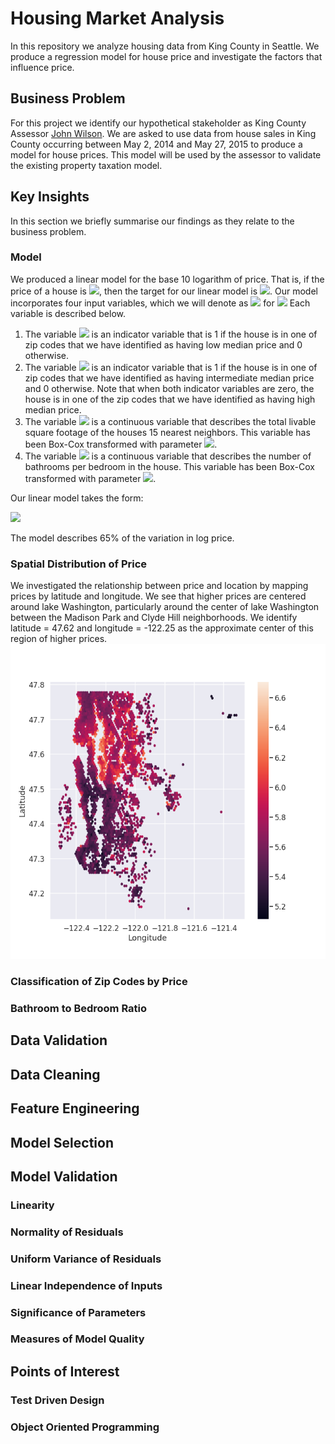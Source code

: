 # Housing Market Analysis

In this repository we analyze housing data from King County in Seattle. We produce a regression model for house price and investigate the factors that influence price.

## Business Problem 

For this project we identify our hypothetical stakeholder as King County Assessor [John Wilson](https://www.kingcounty.gov/depts/assessor/About-Us/Assessors-Bio.aspx). We are asked to use data from house sales in King County occurring between May 2, 2014 and May 27, 2015 to produce a model for house prices. This model will be used by the assessor to validate the existing property taxation model.

## Key Insights
In this section we briefly summarise our findings as they relate to the business problem.
### Model

We produced a linear model for the base 10 logarithm of price. That is, if the price of a house is <img src="https://render.githubusercontent.com/render/math?math=P">, then the target for our linear model is <img src="https://render.githubusercontent.com/render/math?math=y = \log_{10}(P)">. Our model incorporates four input variables, which we will denote as <img src="https://render.githubusercontent.com/render/math?math=x_{k}"> for <img src="https://render.githubusercontent.com/render/math?math=k = 1, 2, 3, 4."> Each variable is described below.
 1. The variable <img src="https://render.githubusercontent.com/render/math?math=x_{1}"> is an indicator variable that is 1 if the house is in one of zip codes that we have identified as having low median price and 0 otherwise.
 2. The variable <img src="https://render.githubusercontent.com/render/math?math=x_{2}"> is an indicator variable that is 1 if the house is in one of zip codes that we have identified as having intermediate median price and 0 otherwise. Note that when both indicator variables are zero, the house is in one of the zip codes that we have identified as having high median price.
 3. The variable <img src="https://render.githubusercontent.com/render/math?math=x_{3}"> is a continuous variable that describes the total livable square footage of the houses 15 nearest neighbors. This variable has been Box-Cox transformed with parameter <img src="https://render.githubusercontent.com/render/math?math=\lambda = -0.21">.
 4. The variable <img src="https://render.githubusercontent.com/render/math?math=x_{4}"> is a continuous variable that describes the number of bathrooms per bedroom in the house. This variable has been Box-Cox transformed with parameter <img src="https://render.githubusercontent.com/render/math?math=\lambda = 0.21">.

Our linear model takes the form:

<img src="https://render.githubusercontent.com/render/math?math=y=0.37-0.29x_{1}-0.12x_{2}%2B1.44x_{3}\%2B0.08x_{4}">

The model describes 65% of the variation in log price.

### Spatial Distribution of Price

We investigated the relationship between price and location by mapping prices by latitude and longitude. We see that higher prices are centered around lake Washington, particularly around the center of lake Washington between the Madison Park and Clyde Hill neighborhoods. We identify latitude = 47.62 and longitude = -122.25 as the approximate center of this region of higher prices. 
<img src='images/price_map.png'/>

### Classification of Zip Codes by Price

### Bathroom to Bedroom Ratio

## Data Validation

## Data Cleaning 

## Feature Engineering

## Model Selection

## Model Validation 

### Linearity

### Normality of Residuals

### Uniform Variance of Residuals

### Linear Independence of Inputs

### Significance of Parameters

### Measures of Model Quality

## Points of Interest

### Test Driven Design

### Object Oriented Programming
